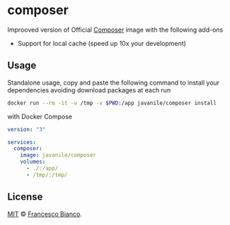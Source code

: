 # composer

Improoved version of Official [Composer](https://hub.docker.com/_/composer) image with the following add-ons

- Support for local cache (speed up 10x your development)

## Usage

Standalone usage, copy and paste the following command to install your dependencies avoiding download packages at each run

```sh
docker run --rm -it -v /tmp -v $PWD:/app javanile/composer install
```

with Docker Compose

```yaml
version: "3"

services:
  composer:
    image: javanile/composer
    volumes:
      - ./:/app/
      - /tmp/:/tmp/
```

## License

[MIT](LICENSE) © [Francesco Bianco](https://github.com/francescobianco).
